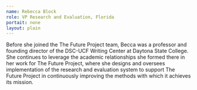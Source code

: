 ```yaml
---
name: Rebecca Block
role: VP Research and Evaluation, Florida 
portait: none
layout: plain
---
```


Before she joined the The Future Project team, Becca was a professor and founding director of the DSC-UCF Writing Center at Daytona State College. She continues to leverage the academic relationships she formed there in her work for The Future Project, where she designs and oversees implementation of the research and evaluation system to support The Future Project in continuously improving the methods with which it achieves its mission.